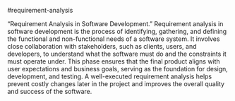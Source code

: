 #requirement-analysis
 
 “Requirement Analysis in Software Development.”
 Requirement analysis in software development is the process of identifying, gathering, and defining 
 the functional and non-functional needs of a software system. It involves close collaboration with stakeholders,
 such as clients, users, and developers, to understand what the software must do and the constraints it must operate under. 
 This phase ensures that the final product aligns with user expectations and business goals, serving as the foundation 
 for design, development, and testing. A well-executed requirement analysis helps prevent costly changes later in the project 
 and improves the overall quality and success of the software.
